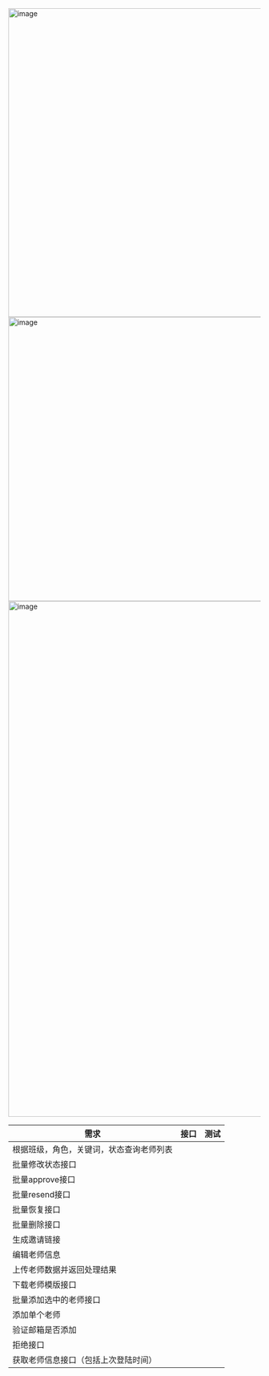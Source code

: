 <img width="616" alt="image" src="https://user-images.githubusercontent.com/8150260/173973553-5fb03def-7ab8-425b-a26a-274fe361f752.png">
<img width="567" alt="image" src="https://user-images.githubusercontent.com/8150260/173973585-6213aba3-4163-47fc-9400-1986a99b67b9.png">
<img width="1029" alt="image" src="https://user-images.githubusercontent.com/8150260/173974359-76325de4-b8b4-43cb-a215-905b83e2dfd6.png">



| 需求                                     | 接口 | 测试 |
| ---------------------------------------- | ---- | ---- |
| 根据班级，角色，关键词，状态查询老师列表 |      |      |
| 批量修改状态接口                         |      |      |
| 批量approve接口                          |      |      |
| 批量resend接口                           |      |      |
| 批量恢复接口                             |      |      |
| 批量删除接口                             |      |      |
| 生成邀请链接                             |      |      |
| 编辑老师信息                             |      |      |
| 上传老师数据并返回处理结果               |      |      |
| 下载老师模版接口                         |      |      |
| 批量添加选中的老师接口                   |      |      |
| 添加单个老师                             |      |      |
| 验证邮箱是否添加                         |      |      |
| 拒绝接口                                 |      |      |
| 获取老师信息接口（包括上次登陆时间）     |      |      |

